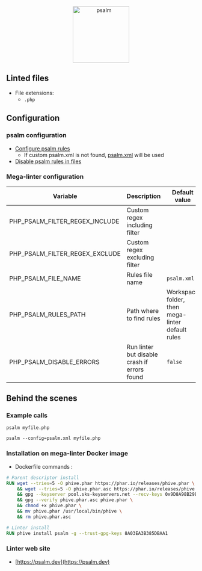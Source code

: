 <!-- markdownlint-disable MD033 MD041 -->
<!-- Generated by .automation/build.py, please do not update manually -->

<div align="center">
  <a href="https://psalm.dev" target="blank" title="Visit linter Web Site">
    <img src="https://i1.wp.com/phpmagazine.net/wp-content/uploads/2018/12/PsalmLogo.png?w=653&ssl=1" alt="psalm" height="150px">
  </a>
</div>

## Linted files

- File extensions:
  - `.php`

## Configuration

### psalm configuration

- [Configure psalm rules](https://psalm.dev/docs/running_psalm/configuration/)
  - If custom psalm.xml is not found, [psalm.xml](https://github.com/nvuillam/mega-linter/tree/master/TEMPLATES/psalm.xml) will be used
- [Disable psalm rules in files](https://psalm.dev/docs/running_psalm/dealing_with_code_issues/#docblock-suppression)

### Mega-linter configuration

| Variable | Description | Default value |
| ----------------- | -------------- | -------------- |
| PHP_PSALM_FILTER_REGEX_INCLUDE | Custom regex including filter |  |
| PHP_PSALM_FILTER_REGEX_EXCLUDE | Custom regex excluding filter |  |
| PHP_PSALM_FILE_NAME | Rules file name | `psalm.xml` |
| PHP_PSALM_RULES_PATH | Path where to find rules | Workspace folder, then mega-linter default rules |
| PHP_PSALM_DISABLE_ERRORS | Run linter but disable crash if errors found | `false` |

## Behind the scenes

### Example calls

```shell
psalm myfile.php
```

```shell
psalm --config=psalm.xml myfile.php
```


### Installation on mega-linter Docker image

- Dockerfile commands :
```dockerfile
# Parent descriptor install
RUN wget --tries=5 -O phive.phar https://phar.io/releases/phive.phar \
    && wget --tries=5 -O phive.phar.asc https://phar.io/releases/phive.phar.asc \
    && gpg --keyserver pool.sks-keyservers.net --recv-keys 0x9D8A98B29B2D5D79 \
    && gpg --verify phive.phar.asc phive.phar \
    && chmod +x phive.phar \
    && mv phive.phar /usr/local/bin/phive \
    && rm phive.phar.asc

# Linter install
RUN phive install psalm -g --trust-gpg-keys 8A03EA3B385DBAA1
```


### Linter web site
- [https://psalm.dev](https://psalm.dev)

